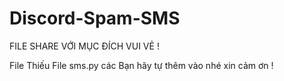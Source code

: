 # Discord-Spam-SMS
FILE SHARE VỚI MỤC ĐÍCH VUI VẺ !

File Thiếu File sms.py các Bạn hãy tự thêm vào nhé xin cảm ơn !
